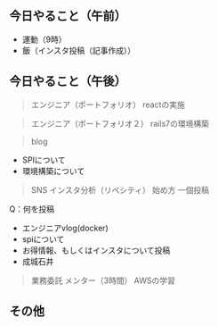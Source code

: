## 今日やること（午前）
- 運動（9時）
- 飯（インスタ投稿（記事作成））



## 今日やること（午後）

> エンジニア（ポートフォリオ）
reactの実施

> エンジニア（ポートフォリオ２）
> rails7の環境構築

> blog
- SPIについて
- 環境構築について

> SNS
インスタ分析（リベシティ）
始め方
一個投稿

Q：何を投稿
- エンジニアvlog(docker)
- spiについて
- お得情報、もしくはインスタについて投稿
- 成城石井


> 業務委託
メンター（3時間）
AWSの学習

## その他

